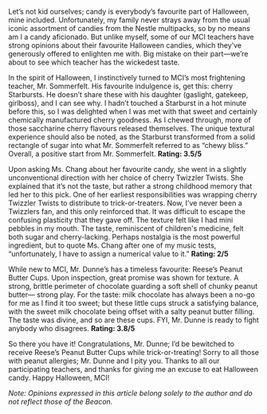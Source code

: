 ﻿Let’s not kid ourselves; candy is everybody’s favourite part of Halloween, mine included. Unfortunately, my family never strays away from the usual iconic assortment of candies from the Nestle multipacks, so by no means am I a candy aficionado. But unlike myself, some of our MCI teachers have strong opinions about their favourite Halloween candies, which they’ve generously offered to enlighten me with. Big mistake on their part—we’re about to see which teacher has the wickedest taste. 
  
  
In the spirit of Halloween, I instinctively turned to MCI’s most frightening teacher, Mr. Sommerfelt. His favourite indulgence is, get this: cherry Starbursts. He doesn’t share these with his daughter (gaslight, gatekeep, girlboss), and I can see why. I hadn’t touched a Starburst in a hot minute before this, so I was delighted when I was met with that sweet and certainly chemically manufactured cherry goodness. As I chewed through, more of those saccharine cherry flavours released themselves. The unique textural experience should also be noted, as the Starburst transformed from a solid rectangle of sugar into what Mr. Sommerfelt referred to as “chewy bliss.” Overall, a positive start from Mr. Sommerfelt. **Rating: 3.5/5**  
  
  
Upon asking Ms. Chang about her favourite candy, she went in a slightly unconventional direction with her choice of cherry Twizzler Twists. She explained that it’s not the taste, but rather a strong childhood memory that led her to this pick. One of her earliest responsibilities was wrapping cherry Twizzler Twists to distribute to trick-or-treaters. Now, I’ve never been a Twizzlers fan, and this only reinforced that. It was difficult to escape the confusing plasticity that they gave off. The texture felt like I had mini pebbles in my mouth. The taste, reminiscent of children's medicine, felt both sugar and cherry-lacking. Perhaps nostalgia is the most powerful ingredient, but to quote Ms. Chang after one of my music tests, “unfortunately, I have to assign a numerical value to it.” **Rating: 2/5**   
  
  
While new to MCI, Mr. Dunne’s has a timeless favourite: Reese’s Peanut Butter Cups. Upon inspection, great promise was shown for texture. A strong, brittle perimeter of chocolate guarding a soft shell of chunky peanut butter— strong play. For the taste: milk chocolate has always been a no-go for me as I find it too sweet; but these little cups struck a satisfying balance, with the sweet milk chocolate being offset with a salty peanut butter filling. The taste was divine, and so are these cups. FYI, Mr. Dunne is ready to fight anybody who disagrees. **Rating: 3.8/5**  
  
  
So there you have it! Congratulations, Mr. Dunne; I’d be bewitched to receive Reese’s Peanut Butter Cups while trick-or-treating! Sorry to all those with peanut allergies; Mr. Dunne and I pity you. Thanks to all our participating teachers, and thanks for giving me an excuse to eat Halloween candy. Happy Halloween, MCI!  
  
  
*Note: Opinions expressed in this article belong solely to the author and do not reflect those of the Beacon.*




  
